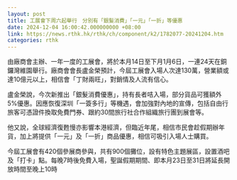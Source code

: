 ```yaml
---
layout: post
title: 工展會下周六起舉行　分別有「銀髮消費」「一元」「一折」等優惠
date: 2024-12-04 16:00:42.000000000 +08:00
link: https://news.rthk.hk/rthk/ch/component/k2/1782077-20241204.htm
categories: rthk
---
```


由廠商會主辦、一年一度的工展會，將於本月14日至下月1月6日，一連24天在銅鑼灣維園舉行。廠商會會長盧金榮預計，今屆工展會入場人次達130萬，營業額或達10億元以上，相信會「丁財兩旺」，對銷情及人流有信心。

盧金榮說，今次新推出「銀髮消費優惠」，持有長者咭入場，部分貨品可獲額外5%優惠。因應恢復深圳「一簽多行」等機遇，會加強對內地的宣傳，包括自由行旅客可憑證件換取免費門券、跟約30間旅行社合作組織旅行團到展會等。

他又說，全球經濟復甦慢亦影響本港經濟，但臨近年尾，相信市民會趁假期辦年貨，加上將提供「一元」及「一折」商品優惠，相信可吸引入場人士購買。

今屆工展會有420個參展商參與，共有900個攤位，設有特色主題展區，設置酒吧及「打卡」點。每晚7時後免費入場，聖誕假期期間、即本月23日至31日將延長開放時間至晚上10時
